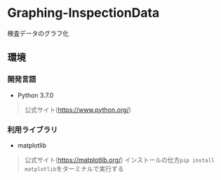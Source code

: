 # Graphing-InspectionData
検査データのグラフ化
## 環境
### 開発言語
- Python 3.7.0
> 公式サイト(https://www.python.org/)
### 利用ライブラリ
- matplotlib
> 公式サイト(https://matplotlib.org/) 
> インストールの仕方`pip install matplotlib`をターミナルで実行する  